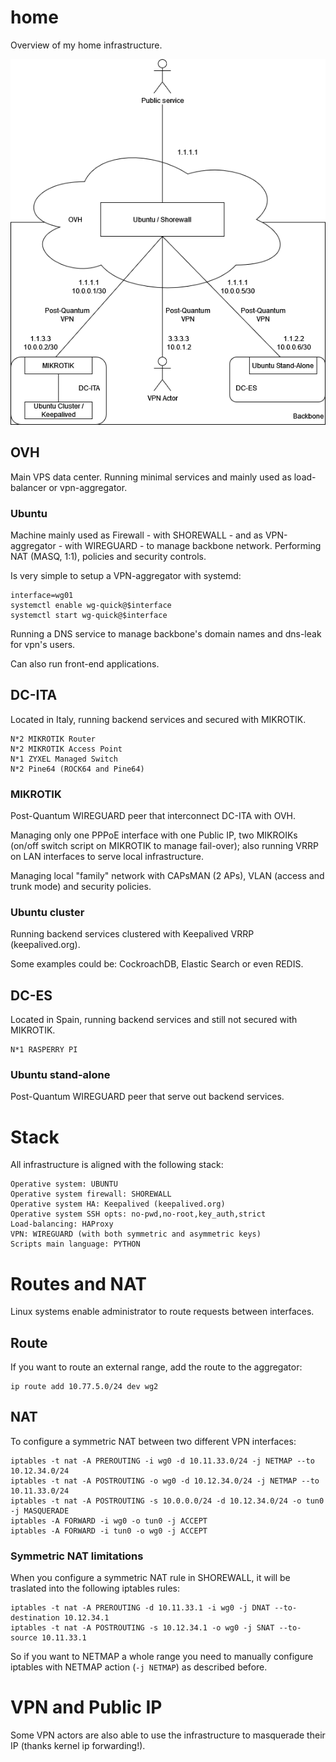 # home
Overview of my home infrastructure.

<p align="center">
  <img src="data/network.png" alt="network"/>
</p>

## OVH
Main VPS data center.
Running minimal services and mainly used as load-balancer or vpn-aggregator.

### Ubuntu
Machine mainly used as Firewall - with SHOREWALL - and as VPN-aggregator - with WIREGUARD - to manage backbone network. 
Performing NAT (MASQ, 1:1), policies and security controls. 

Is very simple to setup a VPN-aggregator with systemd:
```
interface=wg01
systemctl enable wg-quick@$interface
systemctl start wg-quick@$interface
```

Running a DNS service to manage backbone's domain names and dns-leak for vpn's users.

Can also run front-end applications.

## DC-ITA
Located in Italy, running backend services and secured with MIKROTIK.

```
N*2 MIKROTIK Router
N*2 MIKROTIK Access Point
N*1 ZYXEL Managed Switch
N*2 Pine64 (ROCK64 and Pine64)
```

### MIKROTIK
Post-Quantum WIREGUARD peer that interconnect DC-ITA with OVH.

Managing only one PPPoE interface with one Public IP, two MIKROIKs (on/off switch script on MIKROTIK to manage fail-over); also running VRRP on LAN interfaces to serve local infrastructure.

Managing local "family" network with CAPsMAN (2 APs), VLAN (access and trunk mode) and security policies.

### Ubuntu cluster
Running backend services clustered with Keepalived VRRP (keepalived.org).

Some examples could be: CockroachDB, Elastic Search or even REDIS.

## DC-ES
Located in Spain, running backend services and still not secured with MIKROTIK.

```
N*1 RASPERRY PI
```

### Ubuntu stand-alone
Post-Quantum WIREGUARD peer that serve out backend services.

# Stack
All infrastructure is aligned with the following stack:

```
Operative system: UBUNTU
Operative system firewall: SHOREWALL
Operative system HA: Keepalived (keepalived.org)
Operative system SSH opts: no-pwd,no-root,key_auth,strict
Load-balancing: HAProxy
VPN: WIREGUARD (with both symmetric and asymmetric keys)
Scripts main language: PYTHON
```

# Routes and NAT
Linux systems enable administrator to route requests between interfaces.

## Route
If you want to route an external range, add the route to the aggregator:
```
ip route add 10.77.5.0/24 dev wg2
```

## NAT
To configure a symmetric NAT between two different VPN interfaces:

```
iptables -t nat -A PREROUTING -i wg0 -d 10.11.33.0/24 -j NETMAP --to 10.12.34.0/24
iptables -t nat -A POSTROUTING -o wg0 -d 10.12.34.0/24 -j NETMAP --to 10.11.33.0/24
iptables -t nat -A POSTROUTING -s 10.0.0.0/24 -d 10.12.34.0/24 -o tun0 -j MASQUERADE
iptables -A FORWARD -i wg0 -o tun0 -j ACCEPT
iptables -A FORWARD -i tun0 -o wg0 -j ACCEPT
```

### Symmetric NAT limitations
When you configure a symmetric NAT rule in SHOREWALL, it will be traslated into the following iptables rules:

```
iptables -t nat -A PREROUTING -d 10.11.33.1 -i wg0 -j DNAT --to-destination 10.12.34.1
iptables -t nat -A POSTROUTING -s 10.12.34.1 -o wg0 -j SNAT --to-source 10.11.33.1
```

So if you want to NETMAP a whole range you need to manually configure iptables with NETMAP action (```-j NETMAP```) as described before.

# VPN and Public IP
Some VPN actors are also able to use the infrastructure to masquerade their IP (thanks kernel ip forwarding!).
